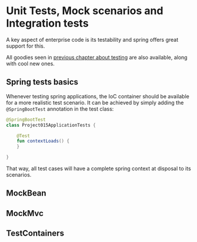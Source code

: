 # Unit Tests, Mock scenarios and Integration tests

A key aspect of enterprise code is its testability and spring offers great
support for this.

All goodies seen in [previous chapter about testing][0801] are also available,
along with cool new ones.

## Spring tests basics

Whenever testing spring applications, the IoC container should be available for
a more realistic test scenario. It can be achieved by simply adding the 
`@SpringBootTest` annotation in the test class:

```kotlin
@SpringBootTest
class Project015ApplicationTests {

	@Test
	fun contextLoads() {
	}

}
```

That way, all test cases will have a complete spring context at disposal to its
scenarios.

## MockBean

## MockMvc

## TestContainers

[0801]: ./0013-unit-tests-part-1.md
